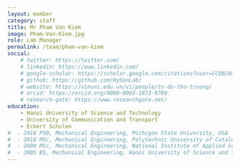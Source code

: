 ```yaml
---
layout: member
category: staff
title: Mr Pham Van Kiem
image: Pham-Van-Kiem.jpg
role: Lab Manager
permalink: /team/pham-van-kiem
social:
    # twitter: https://twitter.com/
    # linkedin: https://www.linkedin.com/
    # google-scholar: https://scholar.google.com/citations?user=CCQ6CH4AAAAJ&hl=en
    # github: https://github.com/HySonLab/
    # website: https://vinuni.edu.vn/vi/people/ts-do-tho-truong/
    # orcid: https://orcid.org/0000-0003-1873-9789
    # research-gate: https://www.researchgate.net/
education:
    - Hanoi University of Science and Technology
    - University of Communication and Transport
    - Eckert Schulen
#  - 2018 PhD, Mechanical Engineering, Michigan State University, USA
#  - 2010 MSc, Mechanical Engineering, Polytechnic University of Catalonia, Barcelona, Spain
#  - 2009 MSc, Mechanical Engineering, National Institute of Applied Sciences of Lyon, France
#  - 2005 BS, Mechanical Engineering, Hanoi University of Science and Technology, Vietnam
---
```


<!-- His current research interests include mechanical design, structural optimization, materials, and manufacturing. He is fully engaged in bringing a holistic perspective to the design, development, and optimization of robotic systems. He is committed to pushing the boundaries of technology, whether through designing efficient mechanisms, optimizing material selection, or integrating cutting-edge sensors. His goal is to contribute to the creation of intelligent and adaptive robots that can navigate complex environments, perform intricate tasks with precision, and ultimately, redefine the possibilities of human-machine interaction.

Throughout his career, he has served as the Principal Investigator (PI) for two projects with a total funding of $220,000. In addition to these roles, he has participated in other significant projects funded by NASA, the NIH, and the US Air Force during his tenure as a researcher in the USA. His academic contributions include publishing 15 Q1 journals, amassing over 1100 citations, and securing 2 patents in the field of mechanical engineering.

He strives to advance the frontiers of technology, focusing on the seamless integration of mechanical design, structural optimization, and material science to develop innovative solutions in robotics. His work aims to enhance the capabilities of robotic systems, ensuring they are more intelligent, adaptable, and capable of performing in a variety of complex scenarios. -->

